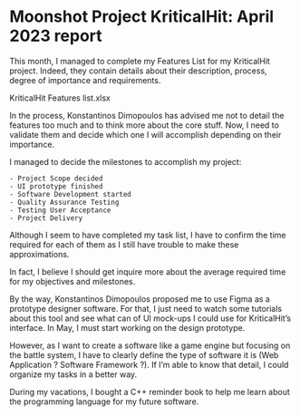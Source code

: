 
# Moonshot Project KriticalHit: April 2023 report 

This month, I managed to complete my Features List for my KriticalHit project. Indeed, they contain details about their description, process, degree of importance and requirements. 

KriticalHit Features list.xlsx 
 
In the process, Konstantinos Dimopoulos has advised me not to detail the features too much and to think more about the core stuff. Now, I need to validate them and decide which one I will accomplish depending on their importance. 
 
I managed to decide the milestones to accomplish my project:  
 
    - Project Scope decided 
    - UI prototype finished 
    - Software Development started 
    - Quality Assurance Testing 
    - Testing User Acceptance 
    - Project Delivery 

Although I seem to have completed my task list, I have to confirm the time required for each of them as I still have trouble to make these approximations. 

In fact, I believe I should get inquire more about the average required time for my objectives and milestones. 

By the way, Konstantinos Dimopoulos proposed me to use Figma as a prototype designer software. For that, I just need to watch some tutorials about this tool and see what can of UI mock-ups I could use for KriticalHit’s interface. In May, I must start working on the design prototype. 

However, as I want to create a software like a game engine but focusing on the battle system, I have to clearly define the type of software it is (Web Application ? Software Framework ?). If I’m able to know that detail, I could organize my tasks in a better way. 

During my vacations, I bought a C++ reminder book to help me learn about the programming language for my future software. 